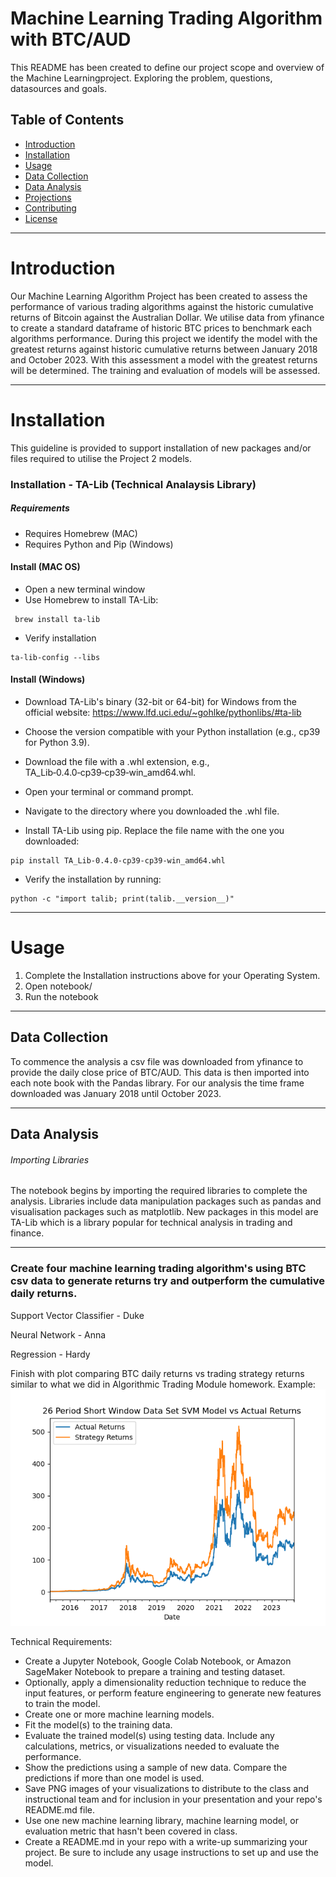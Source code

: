 # Machine Learning Trading Algorithm with BTC/AUD

This README has been created to define our project scope and overview of the Machine Learningproject. Exploring the problem, questions, datasources and goals. 

## Table of Contents
- [Introduction](#introduction)
- [Installation](#installation)
- [Usage](#usage)
- [Data Collection](#data-collection)
- [Data Analysis](#data-analysis)
- [Projections](#projections)
- [Contributing](#contributing)
- [License](#license)

 ___ 
# Introduction

Our Machine Learning Algorithm Project has been created to assess the performance of various trading algorithms against the historic cumulative returns of Bitcoin against the Australian Dollar. We utilise data from yfinance to create a standard dataframe of historic BTC prices to benchmark each algorithms performance. During this project we identify the model with the greatest returns against historic cumulative returns between January 2018 and October 2023. With this assessment a model with the greatest returns will be determined. The training and evaluation of models will be assessed. 

___
# Installation
This guideline is provided to support installation of new packages and/or files required to utilise the Project 2 models. 
### Installation - TA-Lib (Technical Analaysis Library)
##### Requirements
* Requires Homebrew (MAC)
* Requires Python and Pip (Windows)

#### Install (MAC OS)
 * Open a new terminal window
 * Use Homebrew to install TA-Lib:

```shell 
 brew install ta-lib
```

* Verify installation

```shell
ta-lib-config --libs
```

#### Install (Windows)
* Download TA-Lib's binary (32-bit or 64-bit) for Windows from the official website: https://www.lfd.uci.edu/~gohlke/pythonlibs/#ta-lib
* Choose the version compatible with your Python installation (e.g., cp39 for Python 3.9).
* Download the file with a .whl extension, e.g., TA_Lib‑0.4.0‑cp39‑cp39‑win_amd64.whl.
* Open your terminal or command prompt.

* Navigate to the directory where you downloaded the .whl file.

* Install TA-Lib using pip. Replace the file name with the one you downloaded:

```shell
pip install TA_Lib-0.4.0-cp39-cp39-win_amd64.whl
```
* Verify the installation by running:

```shell
python -c "import talib; print(talib.__version__)"
```

___
# Usage

1. Complete the Installation instructions above for your Operating System.
2. Open notebook/
3. Run the notebook
   
___
## Data Collection
To commence the analysis a csv file was downloaded from yfinance to provide the daily close price of BTC/AUD. This data is then imported into each note book with the Pandas library. For our analysis the time frame downloaded was January 2018 until October 2023. 

___
## Data Analysis
###### Importing Libraries
The notebook begins by importing the required libraries to complete the analysis. Libraries include data manipulation packages such as pandas and visualisation packages such as matplotlib. New packages in this model are TA-Lib which is a library popular for technical analysis in trading and finance. 



___
### Create four machine learning trading algorithm's using BTC csv data to generate returns try and outperform the cumulative daily returns. 
  Support Vector Classifier - Duke  
  
  Neural Network - Anna  
  
  Regression - Hardy  
  
Finish with plot comparing BTC daily returns vs trading strategy returns similar to what we did in Algorithmic Trading Module homework. 
Example:  
![](26_Period_SMA_SVM_plot.png)

Technical Requirements:  

*  Create a Jupyter Notebook, Google Colab Notebook, or Amazon SageMaker Notebook to prepare a training and testing dataset.
* Optionally, apply a dimensionality reduction technique to reduce the input features, or perform feature engineering to generate new features to train the model.
* Create one or more machine learning models.
* Fit the model(s) to the training data.
* Evaluate the trained model(s) using testing data. Include any calculations, metrics, or visualizations needed to evaluate the performance.
* Show the predictions using a sample of new data. Compare the predictions if more than one model is used.
* Save PNG images of your visualizations to distribute to the class and instructional team and for inclusion in your presentation and your repo's README.md file.
* Use one new machine learning library, machine learning model, or evaluation metric that hasn't been covered in class.
* Create a README.md in your repo with a write-up summarizing your project. Be sure to include any usage instructions to set up and use the model.

